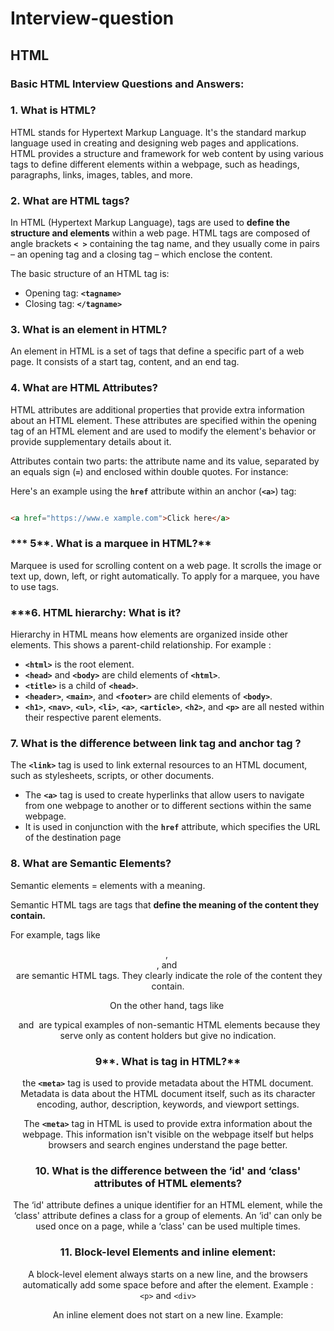 # Interview-question
## HTML

### **Basic HTML Interview Questions and Answers:**

### **1. What is HTML?**

HTML stands for Hypertext Markup Language. It's the standard markup language used in creating and designing web pages and applications. HTML provides a structure and framework for web content by using various tags to define different elements within a webpage, such as headings, paragraphs, links, images, tables, and more.

### **2. What are HTML tags?**

In HTML (Hypertext Markup Language), tags are used to **define the structure and elements** within a web page. HTML tags are composed of angle brackets **`< >`** containing the tag name, and they usually come in pairs – an opening tag and a closing tag – which enclose the content.

The basic structure of an HTML tag is:

- Opening tag: **`<tagname>`**
- Closing tag: **`</tagname>`**

### **3. What is an element in HTML?**

An element in HTML is a set of tags that define a specific part of a web page. It consists of a start tag, content, and an end tag.

### **4. What are HTML Attributes?**

HTML attributes are additional properties that provide extra information about an HTML element. These attributes are specified within the opening tag of an HTML element and are used to modify the element's behavior or provide supplementary details about it.

Attributes contain two parts: the attribute name and its value, separated by an equals sign (**`=`**) and enclosed within double quotes. For instance:

Here's an example using the **`href`** attribute within an anchor (**`<a>`**) tag:

```html

<a href="https://www.e xample.com">Click here</a>
```

### *** 5**. What is a marquee in HTML?**

Marquee is used for scrolling content on a web page. It scrolls the image or text up, down, left, or right automatically. To apply for a marquee, you have to use </marquee> tags.

### ***6. **HTML hierarchy: What is it?**

Hierarchy in HTML means how elements are organized inside other elements. This shows a parent-child relationship. For example : 

- **`<html>`** is the root element.
- **`<head>`** and **`<body>`** are child elements of **`<html>`**.
- **`<title>`** is a child of **`<head>`**.
- **`<header>`**, **`<main>`**, and **`<footer>`** are child elements of **`<body>`**.
- **`<h1>`**, **`<nav>`**, **`<ul>`**, **`<li>`**, **`<a>`**, **`<article>`**, **`<h2>`**, and **`<p>`** are all nested within their respective parent elements.

### 7.   **What is the difference between link tag <link> and anchor tag <a>?**

The **`<link>`** tag is used to link external resources to an HTML document, such as stylesheets, scripts, or other documents.

- The **`<a>`** tag is used to create hyperlinks that allow users to navigate from one webpage to another or to different sections within the same webpage.
- It is used in conjunction with the **`href`** attribute, which specifies the URL of the destination page

### 8. What are Semantic Elements?

Semantic elements = elements with a meaning.

Semantic HTML tags are tags that **define the meaning of the content they contain.**

For example, tags like **<header>**, **<article>**, and **<footer>** are semantic HTML tags. They clearly indicate the role of the content they contain.

On the other hand, tags like **<div>** and **<span>** are typical examples of non-semantic HTML elements because they serve only as content holders but give no indication.

### 9**. What is <meta> tag in HTML?**

the **`<meta>`** tag is used to provide metadata about the HTML document. Metadata is data about the HTML document itself, such as its character encoding, author, description, keywords, and viewport settings.

The **`<meta>`** tag in HTML is used to provide extra information about the webpage. This information isn't visible on the webpage itself but helps browsers and search engines understand the page better.

### 10. **What is the difference between the ‘id' and ‘class' attributes of HTML elements?**

The ‘id' attribute defines a unique identifier for an HTML element, while the ‘class' attribute defines a class for a group of elements. An ‘id' can only be used once on a page, while a ‘class' can be used multiple times.

### 11. Block-level Elements and inline element:

A block-level element always starts on a new line, and the browsers automatically add some space before and after the element. Example : `<p>` and `<div>`

An inline element does not start on a new line. Example: <span></span>

